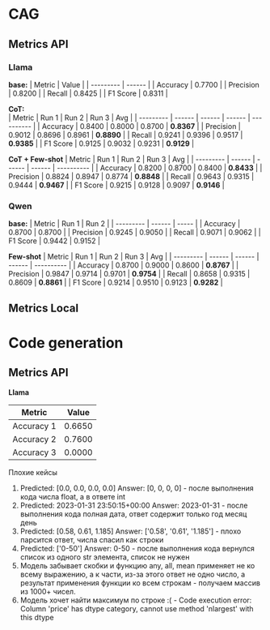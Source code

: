 # CAG

## Metrics API   

### Llama   
**base:**
| Metric    | Value  |
| --------- | ------ |
| Accuracy  | 0.7700 |
| Precision | 0.8200 |
| Recall    | 0.8425 |
| F1 Score  | 0.8311 |
  
  
**CoT:**  
| Metric    | Run 1  | Run 2  | Run 3  | Avg        |
| --------- | ------ | ------ | ------ | ---------- |
| Accuracy  | 0.8400 | 0.8000 | 0.8700 | **0.8367** |
| Precision | 0.9012 | 0.8696 | 0.8961 | **0.8890** |
| Recall    | 0.9241 | 0.9396 | 0.9517 | **0.9385** |
| F1 Score  | 0.9125 | 0.9032 | 0.9231 | **0.9129** |

  
**CoT + Few-shot** 
| Metric    | Run 1  | Run 2  | Run 3  | Avg        |
| --------- | ------ | ------ | ------ | ---------- |
| Accuracy  | 0.8200 | 0.8700 | 0.8400 | **0.8433** |
| Precision | 0.8824 | 0.8947 | 0.8774 | **0.8848** |
| Recall    | 0.9643 | 0.9315 | 0.9444 | **0.9467** |
| F1 Score  | 0.9215 | 0.9128 | 0.9097 | **0.9146** |

 
### Qwen

**base:**
| Metric    | Run 1  | Run 2 |
| --------- | ------ | ----- |
| Accuracy  | 0.8700 | 0.8700 |
| Precision | 0.9245 | 0.9050 |
| Recall    | 0.9071 | 0.9062 |
| F1 Score  | 0.9442 | 0.9152 | 

  
**Few-shot** 
| Metric    | Run 1  | Run 2  | Run 3  | Avg        |
| --------- | ------ | ------ | ------ | ---------- |
| Accuracy  | 0.8700 | 0.9000 | 0.8600 | **0.8767** |
| Precision | 0.9847 | 0.9714 | 0.9701 | **0.9754** |
| Recall    | 0.8658 | 0.9315 | 0.8609 | **0.8861** |
| F1 Score  | 0.9214 | 0.9510 | 0.9123 | **0.9282** |

## Metrics Local

# Code generation

## Metrics API  

**Llama**

| Metric    | Value  |
| --------- | ------ |
| Accuracy 1 | 0.6650 |
| Accuracy 2 | 0.7600 |
| Accuracy 3 | 0.0000 |

Плохие кейсы

1. Predicted: [0.0, 0.0, 0.0, 0.0]     Answer: [0, 0, 0, 0] - после выполнения кода числа float, а в ответе int
2. Predicted: 2023-01-31 23:50:15+00:00      Answer: 2023-01-31 - после выполнения кода полная дата, ответ содержит только год месяц день
3. Predicted: [0.58, 0.61, 1.185]      Answer: ['0.58', '0.61', '1.185'] - плохо парсится ответ, числа спасил как строки
3. Predicted: ['0-50']      Answer: 0-50 - после выполнения кода вернулся список из одного str элемента, список не нужен
5. Модель забывает скобки и функцию any, all, mean применяет не ко всему выражению, а к части, из-за этого ответ не одно число, а результат применения функции ко всем строкам - получаем массив из 1000+ чисел.
6. Модель хочет найти максимум по строке :( - Code execution error: Column 'price' has dtype category, cannot use method 'nlargest' with this dtype 